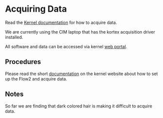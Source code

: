 # Acquiring Data
Read the [Kernel documentation](https://docs.kernel.com/docs/handling-the-flow2-headset) for how to acquire data.

We are currently using the CIM laptop that has the kortex acquisition driver installed.

All software and data can be accessed via kernel [web portal](https://portal.kernel.com/).

## Procedures
Please read the short [documentation](https://docs.kernel.com/docs/handling-the-flow2-headset) on the kernel website about how to set up the Flow2 and acquire data.

## Notes
So far we are finding that dark colored hair is making it difficult to acquire data.